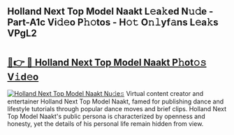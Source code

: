 ## Holland Next Top Model Naakt L𝚎a𝚔ed N𝚞𝚍e - Part-A1c Vi𝚍𝚎o P𝚑𝚘tos - H𝚘𝚝 O𝚗𝚕yf𝚊ns L𝚎a𝚔s VPgL2

# <h2><a href="http://kfcln58.oniu.top/?m=Holland+Next+Top+Model+Naakt">🔗👉 🔴 Holland Next Top Model Naakt P𝚑ot𝚘𝚜 V𝚒d𝚎o</a></h2>

[![Holland Next Top Model Naakt Nu𝚍e𝚜](https://i.imgur.com/0qMVB7G.gif)](http://kfcln58.oniu.top/?m=Holland+Next+Top+Model+Naakt)
Virtual content creator and entertainer Holland Next Top Model Naakt, famed for publishing dance and lifestyle tutorials through popular dance moves and brief clips. Holland Next Top Model Naakt's public persona is characterized by openness and honesty, yet the details of his personal life remain hidden from view.  
